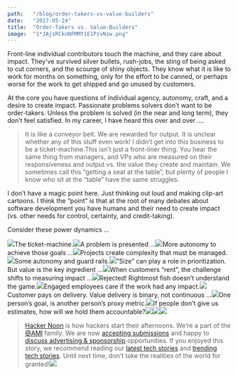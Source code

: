 ```yaml
---
path:	"/blog/order-takers-vs-value-builders"
date:	"2017-05-24"
title:	"Order-Takers vs. Value-Builders"
image:	"1*JAjsRCknNFMMY1E1PzvNzw.png"
---
```


Front-line individual contributors touch the machine, and they care about impact. They’ve survived silver bullets, rush-jobs, the sting of being asked to cut corners, and the scourge of shiny objects. They know what it is like to work for months on something, only for the effort to be canned, or perhaps worse for the work to get shipped and go unused by customers.

At the core you have questions of individual agency, autonomy, craft, and a desire to create impact. Passionate problems solvers don’t want to be order-takers. Unless the problem is solved (in the near and long term), they don’t feel satisfied. In my career, I have heard this over and over ….


> It is like a conveyor belt. We are rewarded for output. It is unclear whether any of this stuff even work! I didn’t get into this business to be a ticket-machine.This isn’t just a front-liner thing. You hear the same thing from managers, and VPs who are measured on their responsiveness and output vs. the value they create and maintain. We sometimes call this “getting a seat at the table”, but plenty of people I know who sit at the “table” have the same struggles.

I don’t have a magic point here. Just thinking out loud and making clip-art cartoons. I think the “point” is that at the root of many debates about software development you have humans and their need to create impact (vs. other needs for control, certainty, and credit-taking).

Consider these power dynamics …

![](/images/1*JAjsRCknNFMMY1E1PzvNzw.png)The ticket-machine.![](/images/1*6CvSUZGHzbOP8FbGm6I7wg.png)A problem is presented …![](/images/1*KiXN3oylGTDvPakyyKj4DQ.png)More autonomy to achieve those goals …![](/images/1*Bgo3n1yzk1WEE4iGTWFT_w.png)Projects create complexity that must be managed.![](/images/1*rfg9lBs0FjPi2_FjrpPaFA.png)Some autonomy and guard rails.![](/images/1*27XxQqppRLAaiqLbr65ALw.png)“Size” can play a role in prioritization. But value is the key ingredient …![](/images/1*wNzUhQFAWZ5aVn9K9kyyMg.png)When customers “rent”, the challenge shifts to measuring impact …![](/images/1*-ewQqNWF826zTLs5vEVzMA.png)Rejected! Rightmost fish doesn’t understand the game.![](/images/1*KEVYhMnOW-0NnkcnllXf_w.png)Engaged employees care if the work had any impact.![](/images/1*9dRxkmCTzJsvpBFcTQZwbA.png)Customer pays on delivery. Value delivery is binary, not continuous …![](/images/1*Yp7bdj9uCZ1p8Je2aT6mBw.png)One person’s goal, is another person’s proxy metric.![](/images/1*9eQXk3-Ap1DMMNE29ZDvGg.png)If people don’t give us estimates, how will we hold them accountable?[![](/images/1*0hqOaABQ7XGPT-OYNgiUBg.png)](http://bit.ly/HackernoonFB)[![](/images/1*Vgw1jkA6hgnvwzTsfMlnpg.png)](https://goo.gl/k7XYbx)[![](/images/1*gKBpq1ruUi0FVK2UM_I4tQ.png)](https://goo.gl/4ofytp)
> [Hacker Noon](http://bit.ly/Hackernoon) is how hackers start their afternoons. We’re a part of the [@AMI](http://bit.ly/atAMIatAMI) family. We are now [accepting submissions](http://bit.ly/hackernoonsubmission) and happy to [discuss advertising & sponsorship](mailto:partners@amipublications.com) opportunities.
> If you enjoyed this story, we recommend reading our [latest tech stories](http://bit.ly/hackernoonlatestt) and [trending tech stories](https://hackernoon.com/trending). Until next time, don’t take the realities of the world for granted!![](/images/1*35tCjoPcvq6LbB3I6Wegqw.jpeg)